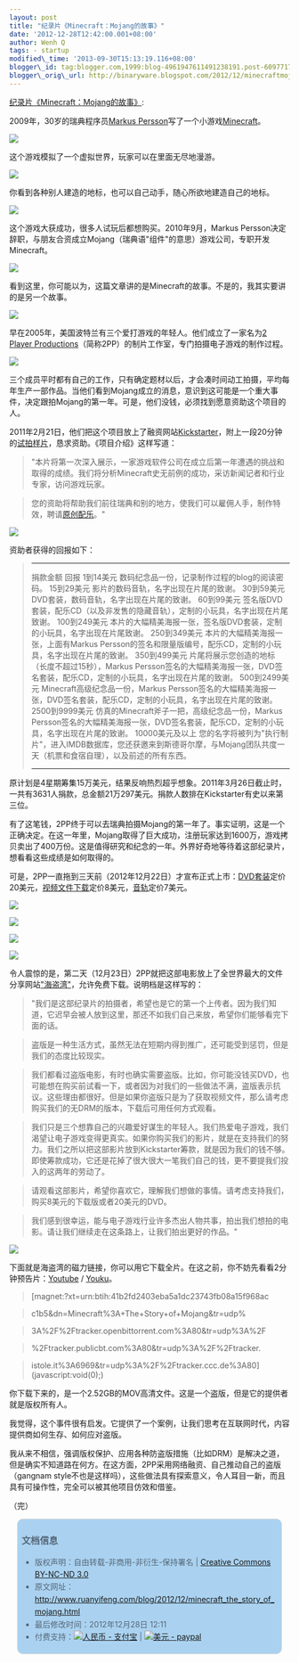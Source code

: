 ```yaml
--- 
layout: post 
title: "纪录片《Minecraft：Mojang的故事》" 
date: '2012-12-28T12:42:00.001+08:00' 
author: Wenh Q
tags: - startup
modified\_time: '2013-09-30T15:13:19.116+08:00' 
blogger\_id: tag:blogger.com,1999:blog-4961947611491238191.post-6097717386873347058
blogger\_orig\_url: http://binaryware.blogspot.com/2012/12/minecraftmojang.html
---
```

[纪录片《Minecraft：Mojang的故事》](http://www.ruanyifeng.com/blog/2012/12/minecraft_the_story_of_mojang.html):

2009年，30岁的瑞典程序员[Markus
Persson](http://en.wikipedia.org/wiki/Markus_Persson)写了一个小游戏[Minecraft](http://en.wikipedia.org/wiki/Minecraft)。

![](http://image.beekka.com/blog/201212/bg2012122503.jpg)

这个游戏模拟了一个虚拟世界，玩家可以在里面无尽地漫游。

![](http://image.beekka.com/blog/201212/bg2012122504.jpg)

你看到各种别人建造的地标，也可以自己动手，随心所欲地建造自己的地标。

![](http://image.beekka.com/blog/201212/bg2012122505.jpg)

这个游戏大获成功，很多人试玩后都想购买。2010年9月，Markus
Persson决定辞职，与朋友合资成立Mojang（瑞典语"组件"的意思）游戏公司，专职开发Minecraft。

![](http://image.beekka.com/blog/201212/bg2012122506.jpg)

看到这里，你可能以为，这篇文章讲的是Minecraft的故事。不是的，我其实要讲的是另一个故事。

![](http://image.beekka.com/blog/201212/bg2012122501.jpg)

早在2005年，美国波特兰有三个爱打游戏的年轻人。他们成立了一家名为[2
Player
Productions](http://www.2playerproductions.com/)（简称2PP）的制片工作室，专门拍摄电子游戏的制作过程。

![](http://image.beekka.com/blog/201212/bg2012122507.jpg)

三个成员平时都有自己的工作，只有确定题材以后，才会凑时间动工拍摄，平均每年生产一部作品。当他们看到Mojang成立的消息，意识到这可能是一个重大事件，决定跟拍Mojang的第一年。可是，他们没钱，必须找到愿意资助这个项目的人。

2011年2月21日，他们把这个项目放上了融资网站[Kickstarter](http://www.kickstarter.com/projects/2pp/minecraft-the-story-of-mojang)，附上一段20分钟的[试拍样片](http://www.gametrailers.com/video/documentary-kickstarter-minecraft/710787)，恳求资助。《项目介绍》这样写道：


> "本片将第一次深入展示，一家游戏软件公司在成立后第一年遭遇的挑战和取得的成绩。我们将分析Minecraft史无前例的成功，采访新闻记者和行业专家，访问游戏玩家。

> 您的资助将帮助我们前往瑞典和别的地方，使我们可以雇佣人手，制作特效，聘请[原创配乐](http://c418.bandcamp.com/album/one)。"



![](http://image.beekka.com/blog/201212/bg2012122508.jpg)



资助者获得的回报如下：




> 

>   ----------------- -------------------------------------------------------------------------------------------------------------------------------------------
>   捐款金额          回报
>   1到14美元         数码纪念品一份，记录制作过程的blog的阅读密码。
>   15到29美元        影片的数码音轨，名字出现在片尾的致谢。
>   30到59美元        DVD套装，数码音轨，名字出现在片尾的致谢。
>   60到99美元        签名版DVD套装，配乐CD（以及非发售的隐藏音轨），定制的小玩具，名字出现在片尾致谢。
>   100到249美元      本片的大幅精美海报一张，签名版DVD套装，定制的小玩具，名字出现在片尾致谢。
>   250到349美元      本片的大幅精美海报一张，上面有Markus Persson的签名和限量版编号，配乐CD，定制的小玩具，名字出现在片尾的致谢。
>   350到499美元      片尾将展示您创造的地标（长度不超过15秒），Markus Persson签名的大幅精美海报一张，DVD签名套装，配乐CD，定制的小玩具，名字出现在片尾的致谢。
>   500到2499美元     Minecraft高级纪念品一份，Markus Persson签名的大幅精美海报一张，DVD签名套装，配乐CD，定制的小玩具，名字出现在片尾的致谢。
>   2500到9999美元    仿真的Minecraft斧子一把，高级纪念品一份，Markus Persson签名的大幅精美海报一张，DVD签名套装，配乐CD，定制的小玩具，名字出现在片尾的致谢。
>   10000美元及以上   您的名字将被列为"执行制片"，进入IMDB数据库，您还获邀来到斯德哥尔摩，与Mojang团队共度一天（机票和食宿自理），以及前述的所有东西。
>   ----------------- -------------------------------------------------------------------------------------------------------------------------------------------
>
> 




原计划是4星期筹集15万美元，结果反响热烈超乎想象。2011年3月26日截止时，一共有3631人捐款，总金额21万297美元。捐款人数排在Kickstarter有史以来第三位。

有了这笔钱，2PP终于可以去瑞典拍摄Mojang的第一年了。事实证明，这是一个正确决定。在这一年里，Mojang取得了巨大成功，注册玩家达到1600万，游戏拷贝卖出了400万份。这是值得研究和纪念的一年。外界好奇地等待着这部纪录片，想看看这些成绩是如何取得的。

可是，2PP一直拖到三天前（2012年12月22日）才宣布正式上市：[DVD套装](http://www.fangamer.net/products/minecraft-the-story-of-mojang)定价20美元，[视频文件下载](http://www.theminecraftmovie.com/)定价8美元，[音轨](http://c418.bandcamp.com/album/one)定价7美元。



![](http://image.beekka.com/blog/201212/bg2012122509.jpg)



![](http://image.beekka.com/blog/201212/bg2012122510.jpg)



![](http://image.beekka.com/blog/201212/bg2012122511.jpg)



![](http://image.beekka.com/blog/201212/bg2012122512.jpg)



令人震惊的是，第二天（12月23日）2PP就把这部电影放上了全世界最大的文件分享网站["海盗湾"](http://thepiratebay.se/torrent/7946763/Minecraft__The_Story_of_Mojang)，允许免费下载。说明档是这样写的：


> "我们是这部纪录片的拍摄者，希望也是它的第一个上传者。因为我们知道，它迟早会被人放到这里，那还不如我们自己来放，希望你们能够看完下面的话。

> 盗版是一种生活方式，虽然无法在短期内得到推广，还可能受到惩罚，但是我们的态度比较现实。

> 我们都看过盗版电影，有时也确实需要盗版。比如，你可能没钱买DVD，也可能想在购买前试看一下，或者因为对我们的一些做法不满，盗版表示抗议。这些理由都很好。但是如果你盗版只是为了获取视频文件，那么请考虑购买我们的无DRM的版本，下载后可用任何方式观看。

> 我们只是三个想靠自己的兴趣爱好谋生的年轻人。我们热爱电子游戏，我们渴望让电子游戏变得更真实。如果你购买我们的影片，就是在支持我们的努力。我们之所以把这部影片放到Kickstarter筹款，就是因为我们的钱不够。即使筹款成功，它还是花掉了很大很大一笔我们自己的钱，更不要提我们投入的这两年的劳动了。

> 请观看这部影片，希望你喜欢它，理解我们想做的事情。请考虑支持我们，购买8美元的下载版或者20美元的DVD。

> 我们感到很幸运，能与电子游戏行业许多杰出人物共事，拍出我们想拍的电影。请让我们继续走在这条路上，让我们拍出更好的作品。"

![](http://image.beekka.com/blog/201212/bg2012122502.jpg)

下面就是海盗湾的磁力链接，你可以用它下载全片。在这之前，你不妨先看看2分钟预告片：[Youtube](http://www.youtube.com/watch?v=SXEdspVDMxw)
/ [Youku](http://v.youku.com/v_show/id_XNDg5OTEyNTQ0.html)。


> [magnet:?xt=urn:btih:41b2fd2403eba5a1dc23743fb08a15f968ac

> c1b5&dn=Minecraft%3A+The+Story+of+Mojang&tr=udp%

> 3A%2F%2Ftracker.openbittorrent.com%3A80&tr=udp%3A%2F

> %2Ftracker.publicbt.com%3A80&tr=udp%3A%2F%2Ftracker.

> istole.it%3A6969&tr=udp%3A%2F%2Ftracker.ccc.de%3A80](javascript:void(0);)

你下载下来的，是一个2.52GB的MOV高清文件。这是一个盗版，但是它的提供者就是版权所有人。

我觉得，这个事件很有启发。它提供了一个案例，让我们思考在互联网时代，内容提供商如何生存、如何应对盗版。



我从来不相信，强调版权保护、应用各种防盗版措施（比如DRM）是解决之道，但是确实不知道路在何方。在这方面，2PP采用网络融资、自己推动自己的盗版（gangnam
style不也是这样吗），这些做法具有探索意义，令人耳目一新，而且具有可操作性，完全可以被其他项目仿效和借鉴。

（完）


<div
style="background-color: #aad2f0; border-radius: 10px; border: 1px solid #d3d3d3; color: #556677; line-height: 160%; margin: 1em; padding: 0.3em 0.5em;">

### 文档信息

-   版权声明：自由转载-非商用-非衍生-保持署名 | [Creative Commons
    BY-NC-ND
    3.0](http://creativecommons.org/licenses/by-nc-nd/3.0/deed.zh)
-   原文网址：<http://www.ruanyifeng.com/blog/2012/12/minecraft_the_story_of_mojang.html>
-   最后修改时间：2012年12月28日 12:11
-   付费支持：[![人民币 -
    支付宝](http://www.ruanyifeng.com/blog/images/rmb_32.png "人民币")](https://me.alipay.com/ruanyf)
    | [![美元 -
    paypal](http://www.ruanyifeng.com/blog/images/dollar_32.png "美元")](https://www.paypal.com/cgi-bin/webscr?cmd=_xclick&business=yifeng.ruan@gmail.com&currency_code=USD&amount=0.99&return=http://www.ruanyifeng.com/thank.html&item_name=Ruan%20YiFeng%27s%20Blog&undefined_quantity=1&no_note=0)

</div>

<div
style="border-radius: 10px; color: #556677; line-height: 160%; margin: 1em; padding: 0.3em 0.5em;">

</div>

